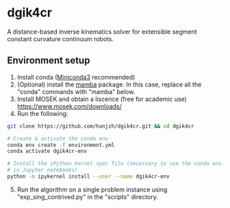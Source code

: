 # dgik4cr

A distance-based inverse kinematics solver for extensible segment constant curvature continuum robots.

## Environment setup

1. Install conda ([Miniconda3](https://docs.conda.io/en/latest/miniconda.html) recommended)
2. (Optional) install the [mamba](https://mamba.readthedocs.io/en/latest/installation.html#existing-conda-install) package. In this case, replace all the "conda" commands with "mamba" below.
3. Install MOSEK and obtain a liscence (free for academic use) https://www.mosek.com/downloads/
4. Run the following:

```sh
git clone https://github.com/hanjzh/dgik4cr.git && cd dgik4cr

# Create & activate the conda env
conda env create -f environment.yml
conda activate dgik4cr-env

# Install the iPython kernel spec file (necessary to use the conda environment
# in Jupyter notebooks)
python -m ipykernel install --user --name dgik4cr-env
```
5. Run the algorithm on a single problem instance using "exp_sing_contrived.py" in the "scripts" directory.